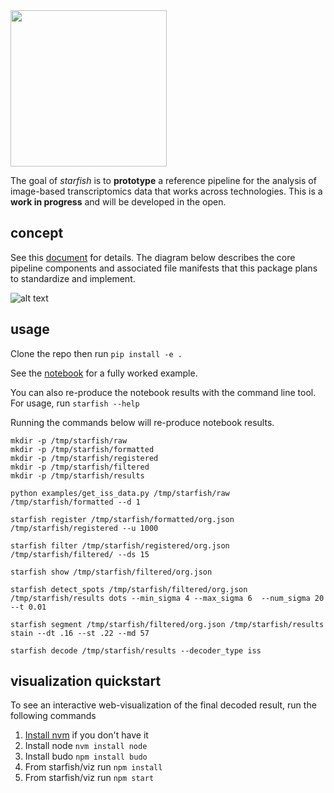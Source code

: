 <img src="https://github.com/chanzuckerberg/starfish/raw/master/design/logo.png" width="250">

The goal of *starfish* is to **prototype** a reference pipeline for the analysis of image-based transcriptomics data that works across technologies. This is a **work in progress** and will be developed in the open. 

## concept
See this [document](https://docs.google.com/document/d/1IHIngoMKr-Tnft2xOI3Q-5rL3GSX2E3PnJrpsOX5ZWs/edit?usp=sharing) for details. The diagram below describes the core pipeline components and associated file manifests that this package plans to standardize and implement.

![alt text](https://github.com/chanzuckerberg/starfish/raw/master/design/pipeline-diagram.png "candidate pipeline")

## usage
Clone the repo then run ```pip install -e .```

See the [notebook](https://github.com/chanzuckerberg/starfish/blob/master/notebooks/Starfish%20Mignardi%20Pipeline.ipynb) for a fully worked example.

You can also re-produce the notebook results with the command line tool. For usage, run ```starfish --help```

Running the commands below will re-produce notebook results.
```
mkdir -p /tmp/starfish/raw
mkdir -p /tmp/starfish/formatted
mkdir -p /tmp/starfish/registered
mkdir -p /tmp/starfish/filtered
mkdir -p /tmp/starfish/results

python examples/get_iss_data.py /tmp/starfish/raw /tmp/starfish/formatted --d 1

starfish register /tmp/starfish/formatted/org.json /tmp/starfish/registered --u 1000

starfish filter /tmp/starfish/registered/org.json /tmp/starfish/filtered/ --ds 15

starfish show /tmp/starfish/filtered/org.json

starfish detect_spots /tmp/starfish/filtered/org.json /tmp/starfish/results dots --min_sigma 4 --max_sigma 6  --num_sigma 20 --t 0.01

starfish segment /tmp/starfish/filtered/org.json /tmp/starfish/results stain --dt .16 --st .22 --md 57

starfish decode /tmp/starfish/results --decoder_type iss
```

## visualization quickstart
To see an interactive web-visualization of the final decoded result, run the following commands

1. [Install nvm](https://github.com/creationix/nvm) if you don't have it
2. Install node ```nvm install node```
3. Install budo ```npm install budo```
4. From starfish/viz run ```npm install```
5. From starfish/viz run ```npm start```
